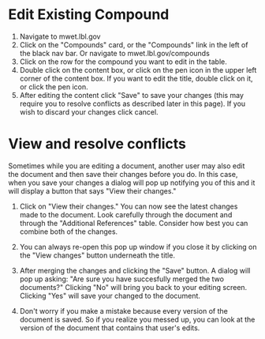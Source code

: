 # Edit Existing Compound

1. Navigate to mwet.lbl.gov
2. Click on the "Compounds" card, or the "Compounds" link in the left of the black nav bar. Or navigate to mwet.lbl.gov/compounds
3. Click on the row for the compound you want to edit in the table.
4. Double click on the content box, or click on the pen icon in the upper left corner of the content box. If you want to edit the title, double click on it, or click the pen icon.
5. After editing the content click "Save" to save your changes (this may require you to resolve conflicts as described later in this page). If you wish to discard your changes click cancel.

# View and resolve conflicts

Sometimes while you are editing a document, another user may also edit the document and then save their changes before you do. In this case, when you save your changes a dialog will pop up notifying you of this and it will display a button that says "View their changes."

1. Click on "View their changes." You can now see the latest changes made to the document. Look carefully through the document and through the "Additional References" table. Consider how best you can combine both of the changes. 

2. You can always re-open this pop up window if you close it by clicking on the "View changes" button underneath the title.

3. After merging the changes and clicking the "Save" button. A dialog will pop up asking: "Are sure you have succesfully merged the two documents?" Clicking "No" will bring you back to your editing screen. Clicking "Yes" will save your changed to the document.

4. Don't worry if you make a mistake because every version of the document is saved. So if you realize you messed up, you can look at the version of the document that contains that user's edits.

 
